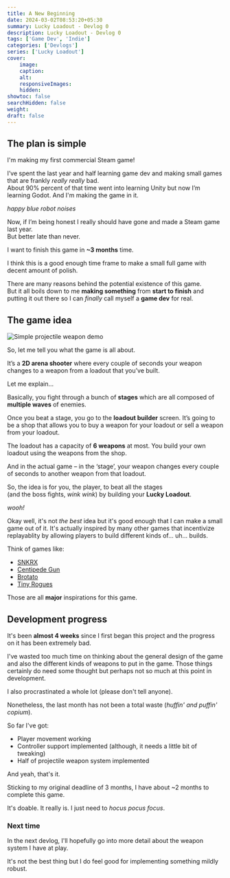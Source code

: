 ```yaml
---
title: A New Beginning
date: 2024-03-02T08:53:20+05:30
summary: Lucky Loadout - Devlog 0
description: Lucky Loadout - Devlog 0
tags: ['Game Dev', 'Indie']
categories: ['Devlogs']
series: ['Lucky Loadout']
cover:
    image:
    caption:
    alt:
    responsiveImages:
    hidden:
showtoc: false
searchHidden: false
weight: 
draft: false
---
```


## The plan is simple

I'm making my first commercial Steam game!

I’ve spent the last year and half learning game dev and making small games that are frankly *really really* bad.\
About 90% percent of that time went into learning Unity but now I’m learning Godot. And I'm making the game in it.

*happy blue robot noises*

Now, if I’m being honest I really should have gone and made a Steam game last year.\
But better late than never.

I want to finish this game in **~3 months** time.

I think this is a good enough time frame to make a small full game with decent amount of polish.

There are many reasons behind the potential existence of this game.\
But it all boils down to me **making something** from **start to finish** and putting it out there so I can *finally* call myself a **game dev** for real.

## The game idea

![Simple projectile weapon demo](/images/posts/Lucky_Loadout_Devlog_0_01.gif#center)

So, let me tell you what the game is all about.

It’s a **2D arena shooter** where every couple of seconds your weapon changes to a weapon from a loadout that you’ve built.

Let me explain...

Basically, you fight through a bunch of **stages** which are all composed of **multiple waves** of enemies.

Once you beat a stage, you go to the **loadout builder** screen. It’s going to be a shop that allows you to buy a weapon for your loadout or sell a weapon from your loadout. 

The loadout has a capacity of **6 weapons** at most. You build your own loadout using the weapons from the shop. 

And in the actual game – in the ‘stage’, your weapon changes every couple of seconds to another weapon from that loadout.

So, the idea is for you, the player, to beat all the stages\
(and the boss fights, *wink wink*) by building your **Lucky Loadout**.

*wooh!*

Okay well, it's not *the best* idea but it's good enough that I can make a small game out of it. It's actually inspired by many other games that incentivize replayablity by allowing players to build different kinds of... uh... builds.

Think of games like:
- [SNKRX](https://store.steampowered.com/app/915310/SNKRX/)
- [Centipede Gun](https://store.steampowered.com/app/2308000/Centipede_Gun/)
- [Brotato](https://store.steampowered.com/app/1942280/Brotato/)
- [Tiny Rogues](https://store.steampowered.com/app/2088570/Tiny_Rogues/)

Those are all **major** inspirations for this game.

## Development progress

It's been **almost 4 weeks** since I first began this project and the progress on it has been extremely bad.

I've wasted too much time on thinking about the general design of the game and also the different kinds of weapons to put in the game. Those things certainly do need some thought but perhaps not so much at this point in development.

I also procrastinated a whole lot (please don't tell anyone).

Nonetheless, the last month has not been a total waste (*huffin' and puffin' copium*).

So far I've got:
- Player movement working
- Controller support implemented (although, it needs a little bit of tweaking)
- Half of projectile weapon system implemented

And yeah, that's it.

Sticking to my original deadline of 3 months, I have about ~2 months to complete this game.

It's doable. It really is. I just need to *hocus pocus focus*.

### Next time

In the next devlog, I'll hopefully go into more detail about the weapon system I have at play.

It's not the best thing but I do feel good for implementing something mildly robust.
